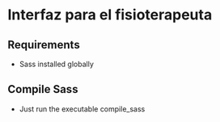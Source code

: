 Interfaz para el fisioterapeuta
==============

## Requirements
- Sass installed globally

## Compile Sass
- Just run the executable compile_sass
